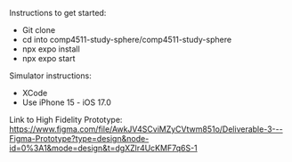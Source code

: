 Instructions to get started:
 - Git clone <git-url>
 - cd into comp4511-study-sphere/comp4511-study-sphere
 - npx expo install
 - npx expo start

 Simulator instructions:
 - XCode
 - Use iPhone 15 - iOS 17.0

Link to High Fidelity Prototype: https://www.figma.com/file/AwkJV4SCviMZyCVtwm851o/Deliverable-3---Figma-Prototype?type=design&node-id=0%3A1&mode=design&t=dgXZlr4UcKMF7q6S-1
